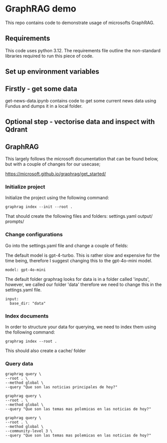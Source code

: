 # GraphRAG demo
This repo contains code to demonstrate usage of microsofts GraphRAG.

## Requirements
This code uses python 3.12. The requirements file outline the non-standard libraries required to run this piece of code.

## Set up environment variables


## Firstly - get some data
get-news-data.ipynb contains code to get some current news data using Fundus and dumps it in a local folder.

## Optional step - vectorise data and inspect with Qdrant

## GraphRAG
This largely follows the microsoft documentation that can be found below, but with a couple of changes for our usecase;

https://microsoft.github.io/graphrag/get_started/

### Initialize project 
Initialize the project using the following command:

`graphrag index --init --root .`

That should create the following files and folders:
settings.yaml
output/
prompts/

### Change configurations
Go into the settings.yaml file and change a couple of fields:

The default model is gpt-4-turbo. This is rather slow and expensive for the time being, therefore I suggest changing this to the gpt-4o-mini model.

`model: gpt-4o-mini`

The default folder graphrag looks for data is in a folder called 'inputs', however, we called our folder 'data' therefore we need to change this in the settings.yaml file.

```
input:
  base_dir: "data"
```

### Index documents
In order to structure your data for querying, we need to index them using the following command:

`graphrag index --root .`

This should also create a cache/ folder

### Query data

```
graphrag query \
--root . \
--method global \
--query "Que son las noticias principales de hoy?"
```

```
graphrag query \
--root . \
--method global \
--query "Que son las temas mas polemicas en las noticias de hoy?"
```

```
graphrag query \
--root . \
--method global \
--community-level 3 \
--query "Que son las temas mas polemicas en las noticias de hoy?"
```